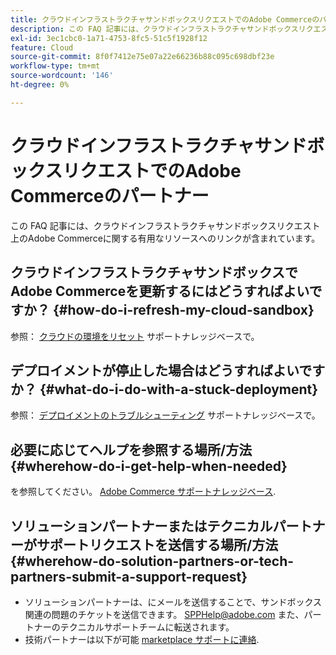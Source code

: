 ```yaml
---
title: クラウドインフラストラクチャサンドボックスリクエストでのAdobe Commerceのパートナー
description: この FAQ 記事には、クラウドインフラストラクチャサンドボックスリクエスト上のAdobe Commerceに関する有用なリソースへのリンクが含まれています。
exl-id: 3ec1cbc0-1a71-4753-8fc5-51c5f1928f12
feature: Cloud
source-git-commit: 8f0f7412e75e07a22e66236b88c095c698dbf23e
workflow-type: tm+mt
source-wordcount: '146'
ht-degree: 0%

---
```


# クラウドインフラストラクチャサンドボックスリクエストでのAdobe Commerceのパートナー

この FAQ 記事には、クラウドインフラストラクチャサンドボックスリクエスト上のAdobe Commerceに関する有用なリソースへのリンクが含まれています。

## クラウドインフラストラクチャサンドボックスでAdobe Commerceを更新するにはどうすればよいですか？ {#how-do-i-refresh-my-cloud-sandbox}

参照： [クラウドの環境をリセット](/help/how-to/general/reset-environment-on-cloud.md) サポートナレッジベースで。

## デプロイメントが停止した場合はどうすればよいですか？ {#what-do-i-do-with-a-stuck-deployment}

参照： [デプロイメントのトラブルシューティング](/help/troubleshooting/deployment/magento-deployment-troubleshooter.md) サポートナレッジベースで。

## 必要に応じてヘルプを参照する場所/方法 {#wherehow-do-i-get-help-when-needed}

を参照してください。 [Adobe Commerce サポートナレッジベース](https://support.magento.com/hc/en-us).

## ソリューションパートナーまたはテクニカルパートナーがサポートリクエストを送信する場所/方法 {#wherehow-do-solution-partners-or-tech-partners-submit-a-support-request}

* ソリューションパートナーは、にメールを送信することで、サンドボックス関連の問題のチケットを送信できます。 [SPPHelp@adobe.com](mailto:SPPHelp@adobe.com) また、パートナーのテクニカルサポートチームに転送されます。
* 技術パートナーは以下が可能 [marketplace サポートに連絡](mailto:commercemarketplacesupport@adobe.com).
